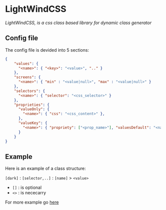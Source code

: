 # LightWindCSS

*LightWindCSS, is a css class based library for dynamic class generator*

## Config file

The config file is devided into 5 sections:

```json
{
    "values": {
      "<name>": { "<key>": "<value>", ".." }
    },
    "screens": {
      "<name>": { "min" : "<value|null>", "max" : "<value|null>" }
    },
    "selectors": {
      "<name>": { "selector": "<css_selector>" }
    },
    "proprieties": {
      "valueOnly": {
        "<name>": { "css": "<css_content>" },
      },
      "valueKey": {
        "<name>": { "propriety": ["<prop_name>"], "valuesDefault": "<name_of_value_shortcut|null>" }
      }
    }
}
```

## Example

Here is an example of a class structure:

`[dark]` : `[selector,..]` : `[name]` > `<value>`

- `[]` : is optional
- `<>` : is nececarry

For more example go [here](https://cssthreads.github.io/LightWindCSS/test/)
